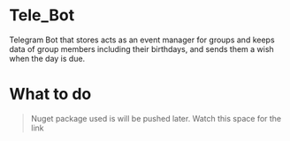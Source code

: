# Tele_Bot
Telegram Bot that stores acts as an event manager for groups and keeps data of group members including their birthdays, and sends them a wish when the day is due.

# What to do
> Nuget package used is will be pushed later. Watch this space for the link
